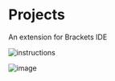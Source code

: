 Projects
========

An extension for Brackets IDE

![instructions](http://content.screencast.com/users/dnbard/folders/Jing/media/9453e901-4a45-4b77-8d01-32453ce97a08/2014-10-01_1026.png)

![image](http://content.screencast.com/users/dnbard/folders/Jing/media/be156fd7-91c6-456f-ba7c-7879123ccf30/2014-10-01_1004.png)